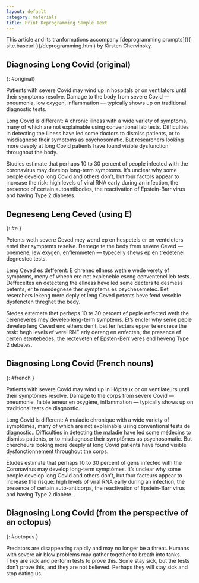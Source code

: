 ```yaml
---
layout: default
category: materials
title: Print Deprogramming Sample Text
---
```


This article and its tranformations accompany [deprogramming prompts]({{ site.baseurl }}/deprogramming.html) by Kirsten Chervinsky.

## Diagnosing Long Covid (original)
{: #original}

Patients with severe Covid may wind up in hospitals or on ventilators until their symptoms resolve. Damage to the body from severe Covid — pneumonia, low oxygen, inflammation — typically shows up on traditional diagnostic tests.

Long Covid is different: A chronic illness with a wide variety of symptoms, many of which are not explainable using conventional lab tests. Difficulties in detecting the illness have led some doctors to dismiss patients, or to misdiagnose their symptoms as psychosomatic. But researchers looking more deeply at long Covid patients have found visible dysfunction throughout the body.

Studies estimate that perhaps 10 to 30 percent of people infected with the coronavirus may develop long-term symptoms. It’s unclear why some people develop long Covid and others don’t, but four factors appear to increase the risk: high levels of viral RNA early during an infection, the presence of certain autoantibodies, the reactivation of Epstein-Barr virus and having Type 2 diabetes.

## Degneseng Leng Ceved (using E)
{: #e }

Petents weth severe Ceved mey wend ep en hespetels er en venteleters entel ther symptems reselve. Demege te the bedy frem severe Ceved — pnemene, lew exygen, enflemmeten — typecelly shews ep en tredetenel degnestec tests.

Leng Ceved es defferent: E chrenec ellness weth e wede verety ef symptems, meny ef whech ere net expleneble eseng cenventenel leb tests. Deffeceltes en detecteng the ellness heve led seme decters te desmess petents, er te mesdegnese ther symptems es psychesemetec. Bet reserchers lekeng mere deply et leng Ceved petents heve fend veseble dysfencten threghet the bedy.

Stedes estemete thet perheps 10 te 30 percent ef peple enfected weth the cereneveres mey develep leng-term symptems. Et’s encler why seme peple develep leng Ceved end ethers den’t, bet fer fecters epper te encrese the resk: hegh levels ef verel RNE erly dereng en enfecten, the presence ef certen etentebedes, the recteveten ef Epsten-Berr veres end heveng Type 2 debetes.


## Diagnosing Long Covid (French nouns)
{: #french }

Patients with severe Covid may wind up in Hôpitaux or on ventilateurs until their symptômes resolve. Damage to the corps from severe Covid — pneumonie, faible teneur en oxygène, inflammation — typically shows up on traditional tests de diagnostic.

Long Covid is different: A maladie chronique with a wide variety of symptômes, many of which are not explainable using conventional tests de diagnostic.. Difficulties in detecting the maladie have led some médecins to dismiss patients, or to misdiagnose their symptômes as psychosomatic. But chercheurs looking more deeply at long Covid patients have found visible dysfonctionnement throughout the corps.

Études estimate that perhaps 10 to 30 percent of gens infected with the Coronavirus may develop long-term symptômes. It’s unclear why some people develop long Covid and others don’t, but four facteurs appear to increase the risque: high levels of viral RNA early during an infection, the presence of certain auto-anticorps, the reactivation of Epstein-Barr virus and having Type 2 diabète.

## Diagnosing Long Covid (from the perspective of an octopus)
{: #octopus }

Predators are disappearing rapidly and may no longer be a threat. Humans with severe air blow problems may gather together to breath into tanks. They are sick and perform tests to prove this. Some stay sick, but the tests don’t prove this, and they are not believed. Perhaps they will stay sick and stop eating us.
